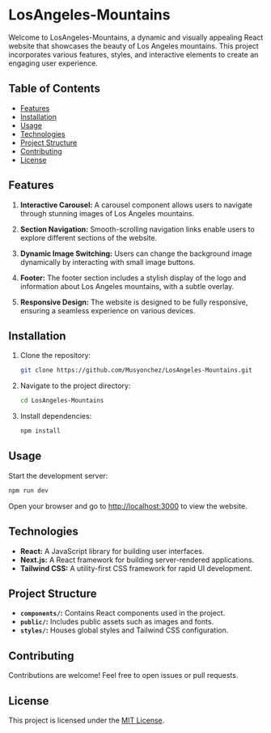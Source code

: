 # LosAngeles-Mountains

Welcome to LosAngeles-Mountains, a dynamic and visually appealing React website that showcases the beauty of Los Angeles mountains. This project incorporates various features, styles, and interactive elements to create an engaging user experience.

## Table of Contents

- [Features](#features)
- [Installation](#installation)
- [Usage](#usage)
- [Technologies](#technologies)
- [Project Structure](#project-structure)
- [Contributing](#contributing)
- [License](#license)

## Features

1. **Interactive Carousel:** A carousel component allows users to navigate through stunning images of Los Angeles mountains.

2. **Section Navigation:** Smooth-scrolling navigation links enable users to explore different sections of the website.

3. **Dynamic Image Switching:** Users can change the background image dynamically by interacting with small image buttons.

4. **Footer:** The footer section includes a stylish display of the logo and information about Los Angeles mountains, with a subtle overlay.

5. **Responsive Design:** The website is designed to be fully responsive, ensuring a seamless experience on various devices.

## Installation

1. Clone the repository:

   ```bash
   git clone https://github.com/Musyonchez/LosAngeles-Mountains.git
   ```

2. Navigate to the project directory:

   ```bash
   cd LosAngeles-Mountains
   ```

3. Install dependencies:

   ```bash
   npm install
   ```

## Usage

Start the development server:

```bash
npm run dev
```

Open your browser and go to [http://localhost:3000](http://localhost:3000) to view the website.

## Technologies

- **React:** A JavaScript library for building user interfaces.
- **Next.js:** A React framework for building server-rendered applications.
- **Tailwind CSS:** A utility-first CSS framework for rapid UI development.

## Project Structure

- **`components/`:** Contains React components used in the project.
- **`public/`:** Includes public assets such as images and fonts.
- **`styles/`:** Houses global styles and Tailwind CSS configuration.

## Contributing

Contributions are welcome! Feel free to open issues or pull requests.

## License

This project is licensed under the [MIT License](LICENSE).